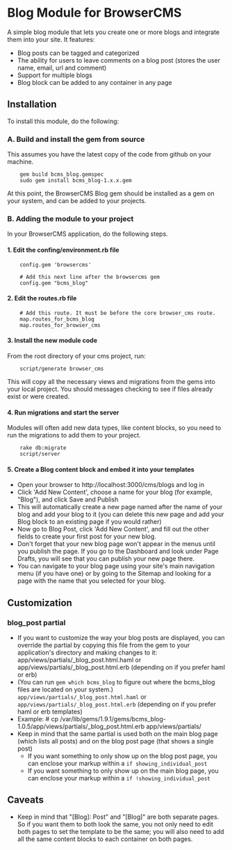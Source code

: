 # Blog Module for BrowserCMS

A simple blog module that lets you create one or more blogs and integrate them into your site. It features:

* Blog posts can be tagged and categorized
* The ability for users to leave comments on a blog post (stores the user name, email, url and comment)
* Support for multiple blogs
* Blog block can be added to any container in any page

## Installation
To install this module, do the following:

### A. Build and install the gem from source
This assumes you have the latest copy of the code from github on your machine.

        gem build bcms_blog.gemspec
        sudo gem install bcms_blog-1.x.x.gem

At this point, the BrowserCMS Blog gem should be installed as a gem on your system, and can be added to your projects.

### B. Adding the module to your project
In your BrowserCMS application, do the following steps.

#### 1. Edit the confing/environment.rb file

		config.gem 'browsercms'

		# Add this next line after the browsercms gem
		config.gem "bcms_blog"

#### 2. Edit the routes.rb file

		# Add this route. It must be before the core browser_cms route.
		map.routes_for_bcms_blog
		map.routes_for_browser_cms

#### 3. Install the new module code
From the root directory of your cms project, run:

		script/generate browser_cms

This will copy all the necessary views and migrations from the gems into your local project. You should messages checking to see if files already exist or were created.

#### 4. Run migrations and start the server
Modules will often add new data types, like content blocks, so you need to run the migrations to add them to your project.

		rake db:migrate
		script/server

#### 5. Create a Blog content block and embed it into your templates
* Open your browser to http://localhost:3000/cms/blogs and log in
* Click 'Add New Content', choose a name for your blog (for example, "Blog"), and click Save and Publish
* This will automatically create a new page named after the name of your blog and add your blog to it (you can delete this new page and add your Blog block to an existing page if you would rather)
* Now go to Blog Post, click 'Add New Content', and fill out the other fields to create your first post for your new blog.
* Don't forget that your new blog page won't appear in the menus until you publish the page. If you go to the Dashboard and look under Page Drafts, you will see that you can publish your new page there.
* You can navigate to your blog page using your site's main navigation menu (if you have one) or by going to the Sitemap and looking for a page with the name that you selected for your blog.

## Customization

### blog_post partial

* If you want to customize the way your blog posts are displayed, you can override the partial by copying this file from the gem to your application's directory and making changes to it: app/views/partials/_blog_post.html.haml or app/views/partials/_blog_post.html.erb (depending on if you prefer haml or erb)
* (You can run `gem which bcms_blog` to figure out where the bcms_blog files are located on your system.)
  `app/views/partials/_blog_post.html.haml` or `app/views/partials/_blog_post.html.erb` (depending on if you prefer haml or erb templates)
* Example:
        # cp /var/lib/gems/1.9.1/gems/bcms_blog-1.0.5/app/views/partials/_blog_post.html.erb app/views/partials/
* Keep in mind that the same partial is used both on the main blog page (which lists all posts) and on the blog post page (that shows a single post)
    * If you want something to only show up on the blog post page, you can enclose your markup within a `if showing_individual_post`
    * If you want something to only show up on the main blog page, you can enclose your markup within a `if !showing_individual_post`

## Caveats

* Keep in mind that "[Blog]: Post" and "[Blog]" are both separate pages. So if you want them to both look the same, you not only need to edit both pages to set the template to be the same; you will also need to add all the same content blocks to each container on both pages.
